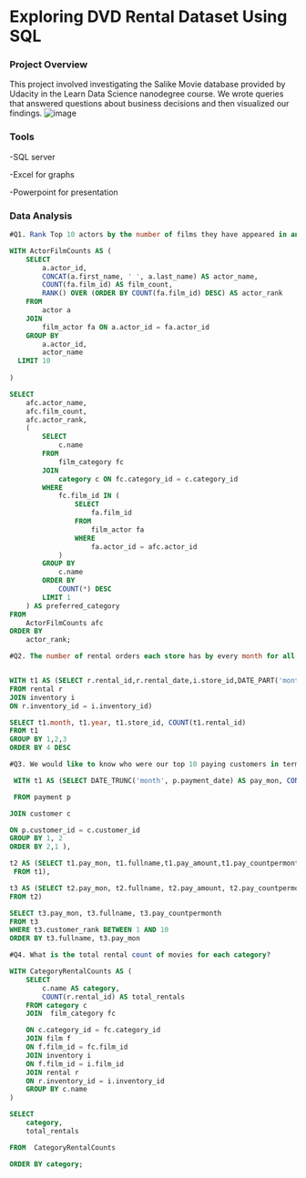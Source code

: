 # Exploring DVD Rental Dataset Using SQL

### Project Overview

This project involved investigating the Salike Movie database provided by Udacity in the Learn Data Science nanodegree course. We wrote queries that answered questions about business decisions and then visualized our findings.
![image](https://github.com/Tascha98/Exploring-DVD-Rental-Dataset-Using-SQL/assets/135465320/14afacbf-8c3d-477f-bb13-d3e29913d7fa)


### Tools
-SQL server

-Excel for graphs

-Powerpoint for presentation


### Data Analysis
```sql
#Q1. Rank Top 10 actors by the number of films they have appeared in and their prefered category of film (ie the most appearance in such category)

WITH ActorFilmCounts AS (
    SELECT
        a.actor_id,
        CONCAT(a.first_name, ' ', a.last_name) AS actor_name,
        COUNT(fa.film_id) AS film_count,
        RANK() OVER (ORDER BY COUNT(fa.film_id) DESC) AS actor_rank
    FROM
        actor a
    JOIN
        film_actor fa ON a.actor_id = fa.actor_id
    GROUP BY
        a.actor_id,
        actor_name
  LIMIT 10
  
)

SELECT
    afc.actor_name,
    afc.film_count,
    afc.actor_rank,
    (
        SELECT
            c.name
        FROM
            film_category fc
        JOIN
            category c ON fc.category_id = c.category_id
        WHERE
            fc.film_id IN (
                SELECT
                    fa.film_id
                FROM
                    film_actor fa
                WHERE
                    fa.actor_id = afc.actor_id
            )
        GROUP BY
            c.name
        ORDER BY
            COUNT(*) DESC
        LIMIT 1
    ) AS preferred_category
FROM
    ActorFilmCounts afc
ORDER BY
    actor_rank;

#Q2. The number of rental orders each store has by every month for all the years in the dataset


WITH t1 AS (SELECT r.rental_id,r.rental_date,i.store_id,DATE_PART('month',rental_date) AS month, DATE_PART('year',rental_date) AS year 
FROM rental r 
JOIN inventory i 
ON r.inventory_id = i.inventory_id)

SELECT t1.month, t1.year, t1.store_id, COUNT(t1.rental_id) 
FROM t1 
GROUP BY 1,2,3 
ORDER BY 4 DESC

#Q3. We would like to know who were our top 10 paying customers in terms of total amount paid, how many payments they made on a monthly basis during 2007

 WITH t1 AS (SELECT DATE_TRUNC('month', p.payment_date) AS pay_mon, CONCAT(c.first_name, ' ', c.last_name) AS fullname, SUM(p.amount)AS pay_amount,COUNT(p.amount) AS pay_countpermonth

 FROM payment p 

JOIN customer c 

ON p.customer_id = c.customer_id 
GROUP BY 1, 2 
ORDER BY 2,1 ),

t2 AS (SELECT t1.pay_mon, t1.fullname,t1.pay_amount,t1.pay_countpermonth, SUM(t1.pay_amount) OVER (PARTITION BY t1.fullname)AS total_amount
 FROM t1),

t3 AS (SELECT t2.pay_mon, t2.fullname, t2.pay_amount, t2.pay_countpermonth, t2.total_amount, DENSE_RANK() OVER (ORDER BY t2.total_amount DESC) AS customer_rank 
FROM t2)

SELECT t3.pay_mon, t3.fullname, t3.pay_countpermonth 
FROM t3 
WHERE t3.customer_rank BETWEEN 1 AND 10 
ORDER BY t3.fullname, t3.pay_mon

#Q4. What is the total rental count of movies for each category?

WITH CategoryRentalCounts AS (
    SELECT
        c.name AS category,
        COUNT(r.rental_id) AS total_rentals
    FROM category c
    JOIN  film_category fc 

    ON c.category_id = fc.category_id
    JOIN film f 
    ON f.film_id = fc.film_id
    JOIN inventory i 
    ON f.film_id = i.film_id
    JOIN rental r 
    ON r.inventory_id = i.inventory_id
    GROUP BY c.name
)

SELECT
    category,
    total_rentals

FROM  CategoryRentalCounts

ORDER BY category;


```






